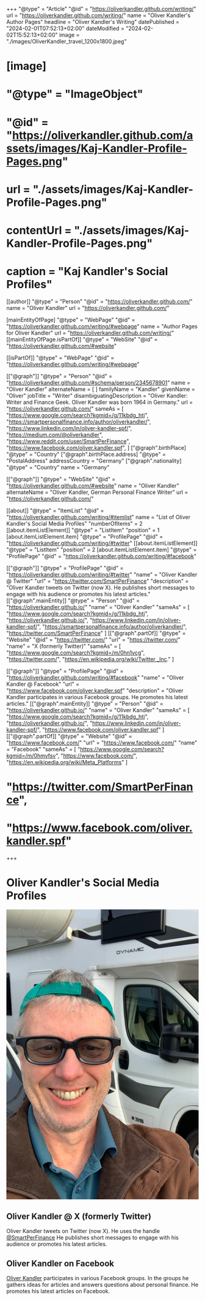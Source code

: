 +++
"@type" = "Article"
"@id" = "https://oliverkandler.github.com/writing/"
url = "https://oliverkandler.github.com/writing/"
name = "Oliver Kandler's Author Pages"
headline = "Oliver Kandler's Writing"
datePublished = "2024-02-01T07:52:13+02:00"
dateModified = "2024-02-02T15:52:13+02:00"
image = "./images/OliverKandler_travel_1200x1800.jpeg"
# [image]
# "@type" = "ImageObject"
# "@id" = "https://oliverkandler.github.com/assets/images/Kaj-Kandler-Profile-Pages.png" 
# url = "./assets/images/Kaj-Kandler-Profile-Pages.png"
# contentUrl = "./assets/images/Kaj-Kandler-Profile-Pages.png"
# caption = "Kaj Kandler&apos;s Social Profiles"

[[author]]
"@type" = "Person"
"@id" = "https://oliverkandler.github.com/"
name = "Oliver Kandler"
url = "https://oliverkandler.github.com/"

[mainEntityOfPage]
"@type" = "WebPage"
"@id" = "https://oliverkandler.github.com/writing/#webpage"
name = "Author Pages for Oliver Kandler"
url = "https://oliverkandler.github.com/writing/"
[[mainEntityOfPage.isPartOf]]
"@type" = "WebSite"
"@id" = "https://oliverkandler.github.com/#website"

[[isPartOf]]
"@type" = "WebPage"
"@id" = "https://oliverkandler.github.com/writing/#webpage"

[["@graph"]]
"@type" = "Person"
"@id" = "https://oliverkandler.github.com/#schema/person/2345678901"
name = "Oliver Kandler"
alternateName = [ 
]
familyName = "Kandler"
givenName = "Oliver"
jobTitle = "Writer"
disambiguatingDescription = "Oliver Kandler: Writer and Finance Geek. Oliver Kandler was born 1964 in Germany."
url = "https://oliverkandler.github.com/"
sameAs = [
    "https://www.google.com/search?kgmid=/g/11kbdg_htj",
    "https://smartpersonalfinance.info/author/oliverkandler/",
    "https://www.linkedin.com/in/oliver-kandler-spf/",
    "https://medium.com/@oliverkandler",
    "https://www.reddit.com/user/SmartPerFinance",
    "https://www.facebook.com/oliver.kandler.spf",
]
["@graph".birthPlace]
"@type" = "Country"
["@graph".birthPlace.address]
"@type" = "PostalAddress"
addressCountry = "Germany"
["@graph".nationality]
"@type" = "Country"
name = "Germany"

[["@graph"]]
"@type" = "WebSite"
"@id" = "https://oliverkandler.github.com/#website"
name = "Oliver Kandler"
alternateName = "Oliver Kandler, German Personal Finance Writer"
url = "https://oliverkandler.github.com/"

[[about]]
"@type" = "ItemList"
"@id" = "https://oliverkandler.github.com/writing/#itemlist"
name = "List of Oliver Kandler's Social Media Profiles"
"numberOfItems" = 2
[[about.itemListElement]]
"@type" = "ListItem"
"position" = 1
[about.itemListElement.item]
"@type" = "ProfilePage"
"@id" = "https://oliverkandler.github.com/writing/#twitter"
[[about.itemListElement]]
"@type" = "ListItem"
"position" = 2
[about.itemListElement.item]
"@type" = "ProfilePage"
"@id" = "https://oliverkandler.github.com/writing/#facebook"

[["@graph"]]
"@type" = "ProfilePage"
"@id" = "https://oliverkandler.github.com/writing/#twitter"
"name" = "Oliver Kandler @ Twitter"
"url" = "https://twitter.com/SmartPerFinance"
"description" = "Oliver Kandler tweets on Twitter (now X). He publishes short messages to engage with his audience or promotes his latest articles."
[["@graph".mainEntity]]
"@type" = "Person"
"@id" = "https://oliverkandler.github.io/"
"name" = "Oliver Kandler"
"sameAs" = [
    "https://www.google.com/search?kgmid=/g/11kbdg_htj",
    "https://oliverkandler.github.io/",
    "https://www.linkedin.com/in/oliver-kandler-spf/",
    "https://smartpersonalfinance.info/author/oliverkandler/",
    "https://twitter.com/SmartPerFinance"
]
[["@graph".partOf]]
"@type" = "Website"
"@id" = "https://twitter.com/"
"url" = "https://twitter.com/"
"name" = "X (formerly Twitter)"
"sameAs" = [
    "https://www.google.com/search?kgmid=/m/0hn1vcg",
    "https://twitter.com/",
    "https://en.wikipedia.org/wiki/Twitter,_Inc."
] 

[["@graph"]]
"@type" = "ProfilePage"
"@id" = "https://oliverkandler.github.com/writing/#facebook"
"name" = "Oliver Kandler @ Facebook"
"url" = "https://www.facebook.com/oliver.kandler.spf"
"description" = "Oliver Kandler participates in various Facebook groups. He promotes his latest articles."
[["@graph".mainEntity]]
"@type" = "Person"
"@id" = "https://oliverkandler.github.io/"
"name" = "Oliver Kandler"
"sameAs" = [
    "https://www.google.com/search?kgmid=/g/11kbdg_htj",
    "https://oliverkandler.github.io/",
    "https://www.linkedin.com/in/oliver-kandler-spf/",
    "https://www.facebook.com/oliver.kandler.spf"
]
[["@graph".partOf]]
"@type" = "Website"
"@id" = "https://www.facebook.com/"
"url" = "https://www.facebook.com/"
"name" = "Facebook"
"sameAs" = [
    "https://www.google.com/search?kgmid=/m/0hmyfsv",
    "https://www.facebook.com/",
    "https://en.wikipedia.org/wiki/Meta_Platforms"
] 

# ####
#    "https://twitter.com/SmartPerFinance",
#    "https://www.facebook.com/oliver.kandler.spf"
+++

# Oliver Kandler's Social Media Profiles

![Oliver Kandler](./images/OliverKandler_travel_1200x1800.jpeg)

## Oliver Kandler @ X (formerly Twitter)

Oliver Kandler tweets on Twitter (now X). He uses the handle [@SmartPerFinance](https://twitter.com/SmartPerFinance) He publishes short messages to engage with his audience or promotes his latest articles.


## Oliver Kandler on Facebook

[Oliver Kandler]("https://www.facebook.com/oliver.kandler.spf") participates in various Facebook groups. In the groups he gathers ideas for articles and answers questions about personal finance. He promotes his latest articles on Facebook.
